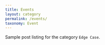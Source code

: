 ```yaml
---
title: Events
layout: category
permalink: /events/
taxonomy: Event
---
```


Sample post listing for the category `Edge Case`.
